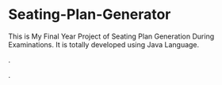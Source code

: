 # Seating-Plan-Generator

This is My Final Year Project of Seating Plan Generation During Examinations. It is totally developed using Java Language.












.























































































































































































































































































.






































